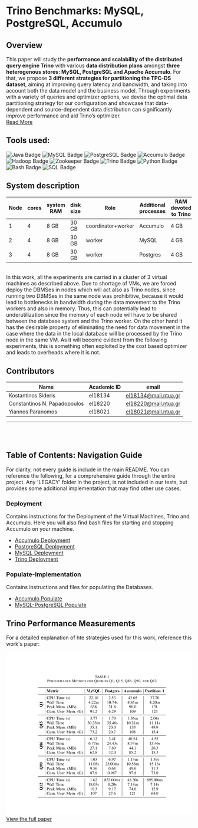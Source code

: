 # Trino Benchmarks: MySQL, PostgreSQL, Accumulo

## **Overview**
This paper will study the **performance and scalability of the distributed query engine Trino** with various **data distribution plans** amongst **three heterogenous stores: MySQL, PostgreSQL and Apache Accumulo**. For that, we propose **3 different strategies for partitioning the TPC-DS dataset**, aiming at improving query latency and bandwidth, and taking into account both the data model and the business model. Through experiments with a variety of queries and optimizer options, we devise the optimal data partitioning strategy for our configuration and showcase that data-dependent and source-dependent data distribution can significantly improve performance and aid Trino’s optimizer. <br>
[Read More](./)

## **Tools used:**
![Java Badge](https://img.shields.io/badge/Java-007396?style=for-the-badge&logo=java&logoColor=white)
![MySQL Badge](https://img.shields.io/badge/MySQL-4479A1?style=for-the-badge&logo=mysql&logoColor=white)
![PostgreSQL Badge](https://img.shields.io/badge/PostgreSQL-336791?style=for-the-badge&logo=postgresql&logoColor=white)
![Accumulo Badge](https://img.shields.io/badge/Accumulo-000000?style=for-the-badge&logo=apache&logoColor=white)
![Hadoop Badge](https://img.shields.io/badge/Hadoop-FF6B00?style=for-the-badge&logo=apache-hadoop&logoColor=white)
![Zookeeper Badge](https://img.shields.io/badge/Zookeeper-000000?style=for-the-badge&logo=apache&logoColor=white)
![Trino Badge](https://img.shields.io/badge/Trino-34548A?style=for-the-badge&logo=trino&logoColor=white)
![Python Badge](https://img.shields.io/badge/Python-3776AB?style=for-the-badge&logo=python&logoColor=white)
![Bash Badge](https://img.shields.io/badge/Bash-4EAA25?style=for-the-badge&logo=gnu-bash&logoColor=white)
![SQL Badge](https://img.shields.io/badge/SQL-4479A1?style=for-the-badge&logo=sql&logoColor=white)

## System description
| Node | cores | system RAM | disk size | Role               | Additional processes | RAM devoted to Trino |
|------|-------|------------|-----------|--------------------|----------------------|----------------------|
| 1    | 4     | 8 GB      | 30 GB     | coordinator+worker | Accumulo             | 4 GB                 |
| 2    | 4     | 8 GB      | 30 GB     | worker             | MySQL                | 4 GB                 |
| 3    | 4     | 8 GB      | 30 GB     | worker             | Postgres             | 4 GB                 |

<br>In this work, all the experiments are carried in a cluster of 3 virtual machines as described above. Due to shortage of VMs, we are forced deploy the DBMSes in nodes which
will act also as Trino nodes, since running two DBMSes in the same node was prohibitive, because it would lead to bottlenecks in bandwidth during the data movement to the Trino workers and also in memory. Thus, this can potentially lead to underutilization since the memory of each node will
have to be shared between the database system and the Trino worker. On the other hand it has the desirable property of eliminating the need for data movement in the case where the data in the local database will be processed by the Trino node in the same VM. As it will become evident from the following experiments, this is something often exploited by the cost based optimizer and leads to overheads where it is not.



## **Contributors**

| Name | Academic ID | email |
| --- | --- | --- |
| Kostantinos Sideris | el18134 | el18134@mail.ntua.gr |
| Constantinos N. Papadopoulos | el18220 | el18220@mail.ntua.gr|
| Yiannos Paranomos | el18021 | el18021@mail.ntua.gr |
---
<br><br>


## Table of Contents: Navigation Guide
For clarity, not every guide is include in the main README. You can reference the following, for a comprehensive guide through the entire project. Any 'LEGACY' folder in the project, is not included in our tests, but provides some additional implementation that may find other use cases. 
### Deployment
Contains instructions for the Deployment of the Virtual Machines, Trino and Accumulo. Here you will also find bash files for starting and stopping Accumulo on your machine.
- [Accumulo Deployment](./Deployments/Accumulo-Deployment/README.md)
- [PostgreSQL Deployment](./Deployments/PostgreSQL-Deployment/README.md)
- [MySQL Deployment](./Deployments/MySQL-Deployment/README.md)
- [Trino Deployment](./Deployments/Trino-Deployment/README.md)
### Populate-Implementation 
Contains instructions and files for populating the Databases.
- [Accumulo Populate](./Populate-Implementations/Accumulo-Populate/README.md)
- [MySQL-PostgreSQL Populate](./Populate-Implementations/MySQL-Postgres-Populate/README.md)


## Trino Performance Measurements
For a detailed explanation of hte strategies used for this work, reference this work's paper:<br><br>
![Paper Preview](paper-image.png) <br>
[View the full paper](paper.pdf)
